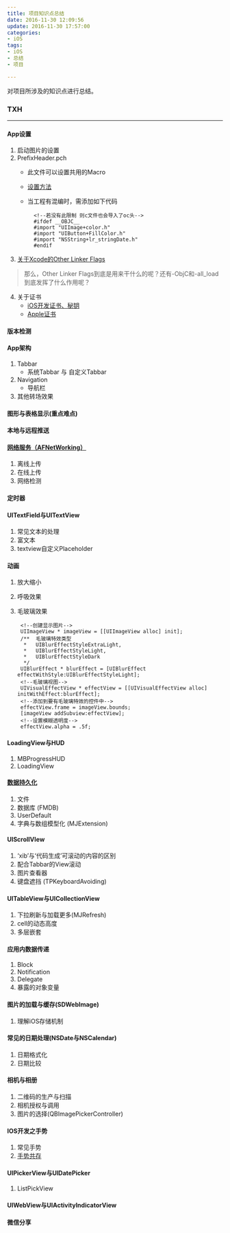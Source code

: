 ```yaml
---
title: 项目知识点总结
date: 2016-11-30 12:09:56
update: 2016-11-30 17:57:00
categories: 
- iOS
tags:
- iOS
- 总结
- 项目

---
```

对项目所涉及的知识点进行总结。
### TXH
***
#### App设置
1. 启动图片的设置
2. PrefixHeader.pch
	* 此文件可以设置共用的Macro
	* [设置方法](http://www.jianshu.com/p/a19bb67d705e)
	* 当工程有混编时，需添加如下代码 
	
			<!--若没有此限制 则c文件也会导入了oc头-->
			#ifdef __OBJC__
			#import "UIImage+color.h"
			#import "UIButton+FillColor.h"
			#import "NSString+lr_stringDate.h"
			#endif
3. [关于Xcode的Other Linker Flags](http://blog.csdn.net/meegomeego/article/details/19343423)
> 那么，Other Linker Flags到底是用来干什么的呢？还有-ObjC和-all_load到底发挥了什么作用呢？

4. 关于证书
	* [iOS开发证书、秘钥](http://www.cnblogs.com/kenshincui/p/4168532.html#certificate)
	* [Apple证书](http://blog.csdn.net/holydancer/article/details/9219333)

#### 版本检测
#### App架构
1. Tabbar
	* 系统Tabbar 与 自定义Tabbar
2. Navigation
	* 导航栏 
3. 其他转场效果

#### 图形与表格显示(重点难点)
#### 本地与远程推送
#### [网络服务（AFNetWorking）](https://github.com/AFNetworking/AFNetworking)
1. 离线上传
2. 在线上传
3. 网络检测

#### 定时器
#### UITextField与UITextView
1. 常见文本的处理
2. 富文本
3. textview自定义Placeholder

#### 动画
1. 放大缩小
2. 呼吸效果
3. 毛玻璃效果

		<!--创建显示图片-->
		UIImageView * imageView = [[UIImageView alloc] init];
		/**  毛玻璃特效类型
		 *   UIBlurEffectStyleExtraLight,
		 *   UIBlurEffectStyleLight,
		 *   UIBlurEffectStyleDark
		 */  
		UIBlurEffect * blurEffect = [UIBlurEffect effectWithStyle:UIBlurEffectStyleLight];
		<!--毛玻璃视图-->
		UIVisualEffectView * effectView = [[UIVisualEffectView alloc] initWithEffect:blurEffect];
		<!--添加到要有毛玻璃特效的控件中-->
		effectView.frame = imageView.bounds;
		[imageView addSubview:effectView];
		<!--设置模糊透明度-->
		effectView.alpha = .5f;

#### LoadingView与HUD 
1. MBProgressHUD
2. LoadingView

#### [数据持久化](http://www.cocoachina.com/ios/20161115/18084.html)
1. 文件 
2. 数据库 (FMDB)
3. UserDefault
4. 字典与数组模型化 (MJExtension)

#### UIScrollVIew
1. ‘xib’与‘代码生成’可滚动的内容的区别
2. 配合Tabbar的View滚动
3. 图片查看器
4. 键盘遮挡 (TPKeyboardAvoiding)

#### UITableView与UICollectionView
1. 下拉刷新与加载更多(MJRefresh)
2. cell的动态高度
3. 多层嵌套

#### 应用内数据传递
1. Block
2. Notification
3. Delegate
4. 暴露的对象变量

#### 图片的加载与缓存(SDWebImage)
1. 理解iOS存储机制

#### 常见的日期处理(NSDate与NSCalendar)
1.  日期格式化
2.  日期比较

#### 相机与相册
1. 二维码的生产与扫描
2. 相机授权与调用
3. 图片的选择(QBImagePickerController)

#### IOS开发之手势
1. 常见手势
2. [手势共存](http://www.cnblogs.com/iphone520/archive/2011/10/27/2226548.html)

#### UIPickerView与UIDatePicker
1. ListPickView

#### UIWebView与UIActivityIndicatorView
#### 微信分享